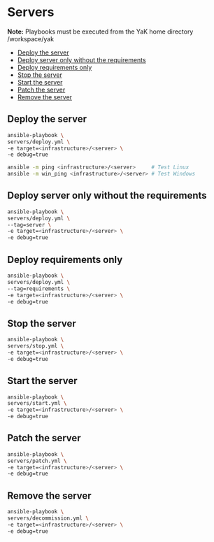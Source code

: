 # Servers

**Note:** Playbooks must be executed from the YaK home directory /workspace/yak

- [Deploy the server](#deploy-the-server)
- [Deploy server only without the requirements](#deploy-server-only-without-the-requirements)
- [Deploy requirements only](#deploy-requirements-only)
- [Stop the server](#stop-the-server)
- [Start the server](#start-the-server)
- [Patch the server](#patch-the-server)
- [Remove the server](#remove-the-server)

## Deploy the server

```bash
ansible-playbook \
servers/deploy.yml \
-e target=<infrastructure>/<server> \
-e debug=true
```

```bash
ansible -m ping <infrastructure>/<server>     # Test Linux
ansible -m win_ping <infrastructure>/<server> # Test Windows
```

## Deploy server only without the requirements

```bash
ansible-playbook \
servers/deploy.yml \
--tag=server \
-e target=<infrastructure>/<server> \
-e debug=true
```

## Deploy requirements only

```bash
ansible-playbook \
servers/deploy.yml \
--tag=requirements \
-e target=<infrastructure>/<server> \
-e debug=true
```

## Stop the server

```bash
ansible-playbook \
servers/stop.yml \
-e target=<infrastructure>/<server> \
-e debug=true
```

## Start the server

```bash
ansible-playbook \
servers/start.yml \
-e target=<infrastructure>/<server> \
-e debug=true
```

## Patch the server

```bash
ansible-playbook \
servers/patch.yml \
-e target=<infrastructure>/<server> \
-e debug=true
```
## Remove the server

```bash
ansible-playbook \
servers/decommission.yml \
-e target=<infrastructure>/<server> \
-e debug=true
```

